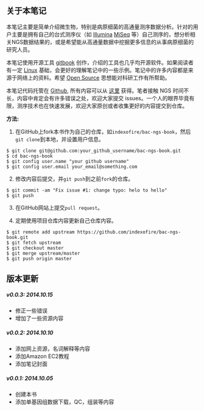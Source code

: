 ## 关于本笔记

本笔记主要是简单介绍微生物，特别是病原细菌的高通量测序数据分析。针对的用户主要是拥有自己的台式测序仪（如 [Illumina][] [MiSeq][] 等）自己测序的，想分析相关NGS数据结果的，或是希望能从高通量数据中挖掘更多信息的从事病原细菌的研究人员。

本笔记使用开源工具 [gitbook][] 创作，介绍的工具也几乎均开源软件。如果阅读者有一定 [Linux][] 基础，会更好的理解笔记中的一些示例。笔记中的许多内容都是来源于网络上的资料。希望 [Open Source][] 思想能对科研工作有所帮助。

本笔记代码托管在 [Github][], 所有内容可以从 [这里](http://github.com/indexofire/bac-ngs-book.git) 获得。笔者接触 NGS 时间不长，内容中肯定会有许多错误之处，欢迎大家提交 issues。一个人的眼界毕竟有限，测序技术也在快速发展，欢迎大家原创或者收集更好的内容提交到仓库。

**方法:**

1. 在GitHub上fork本书作为自己的仓库，如`indexofire/bac-ngs-book`，然后`git clone`到本地，并设置用户信息。
```
$ git clone git@github.com:your_github_username/bac-ngs-book.git
$ cd bac-ngs-book
$ git config user.name "your github username"
$ git config user.email your_email@something.com
```

2. 修改内容后提交，并`git push`到之前`fork`的仓库。
```
$ git commit -am "Fix issue #1: change typo: helo to hello"
$ git push
```

3. 在GitHub网站上提交`pull request`。

4. 定期使用项目仓库内容更新自己仓库内容。
```
$ git remote add upstream https://github.com/indexofire/bac-ngs-book.git
$ git fetch upstream
$ git checkout master
$ git merge upstream/master
$ git push origin master
```

## 版本更新

##### v0.0.3: 2014.10.15
 * 修正一些错误
 * 增加了一些资源内容

##### v0.0.2: 2014.10.10
 * 添加网上资源，名词解释等内容
 * 添加Amazon EC2教程
 * 添加笔记封面

##### v0.0.1: 2014.10.05
 * 创建本书
 * 添加单基因组数据下载，QC，组装等内容

[Linux]: http://www.linux.com/ "Linux"
[Illumina]: http://www.illumina.com/ "Illumina"
[MiSeq]: http://www.illumina.com/search.ilmn?search=MiSeq&Pg=1&ilmn_search_btn.x=1 "MiSeq"
[gitbook]: http://www.gitbook.io/ "Git Book"
[Open Source]: http://opensource.org/ "开源思想"
[Linux]: http://www.linux.com/ "Linux"
[Github]: https://www.github.com/ "Github"
